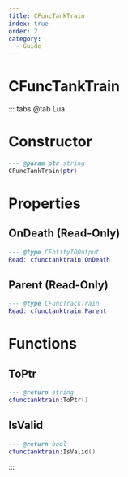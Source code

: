 ```yaml
---
title: CFuncTankTrain
index: true
order: 2
category:
  - Guide
---
```


# CFuncTankTrain

::: tabs
@tab Lua
# Constructor
```lua
--- @param ptr string
CFuncTankTrain(ptr)
```
# Properties
## OnDeath (Read-Only)
```lua
--- @type CEntityIOOutput
Read: cfunctanktrain.OnDeath
```
## Parent (Read-Only)
```lua
--- @type CFuncTrackTrain
Read: cfunctanktrain.Parent
```
# Functions
## ToPtr
```lua
--- @return string
cfunctanktrain:ToPtr()
```
## IsValid
```lua
--- @return bool
cfunctanktrain:IsValid()
```

:::